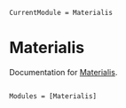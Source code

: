 ```@meta
CurrentModule = Materialis
```

# Materialis

Documentation for [Materialis](https://github.com/jorgepz/Materialis.jl).

```@index
```

```@autodocs
Modules = [Materialis]
```
